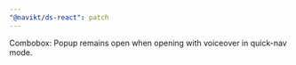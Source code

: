 ```yaml
---
"@navikt/ds-react": patch
---
```


Combobox: Popup remains open when opening with voiceover in quick-nav mode.
